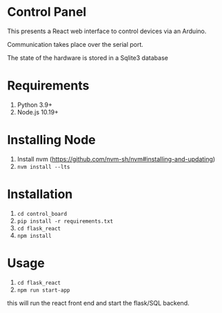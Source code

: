 # Control Panel

This presents a React web interface to control devices via an Arduino.

Communication takes place over the serial port.

The state of the hardware is stored in a Sqlite3 database

# Requirements
1. Python 3.9+
1. Node.js 10.19+


# Installing Node
1. Install nvm (https://github.com/nvm-sh/nvm#installing-and-updating)
1. `nvm install --lts`

# Installation
1. `cd control_board`
1. `pip install -r requirements.txt`
1. `cd flask_react`
1. `npm install`

# Usage
1. `cd flask_react`
1. `npm run start-app`

this will run the react front end and start the flask/SQL backend.